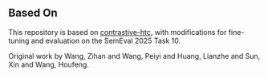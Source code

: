 ## Based On

This repository is based on [contrastive-htc]([(https://github.com/wzh9969/contrastive-htc)]), with modifications for fine-tuning and evaluation on the SemEval 2025 Task 10.

Original work by Wang, Zihan and Wang, Peiyi and Huang, Lianzhe and Sun, Xin and Wang, Houfeng.
